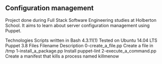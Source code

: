 <h2>Configuration management</h2>
Project done during Full Stack Software Engineering studies at Holberton School. It aims to learn about server configuration management using Puppet.

Technologies
Scripts written in Bash 4.3.11(1)
Tested on Ubuntu 14.04 LTS
Puppet 3.8
Files
Filename	Description
0-create_a_file.pp	Create a file in /tmp
1-install_a_package.pp	Install puppet-lint
2-execute_a_command.pp	Create a manifest that kills a process named killmenow
